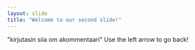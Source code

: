 ```yaml
---
layout: slide
title: "Welcome to our second slide!"
---
```

"kirjutasin siia om akommentaari"
Use the left arrow to go back!
